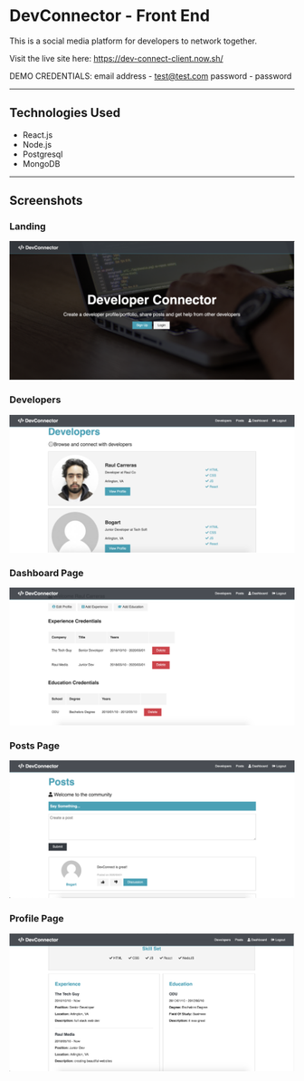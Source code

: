 # DevConnector - Front End
This is a social media platform for developers to network together.

Visit the live site here: https://dev-connect-client.now.sh/

DEMO CREDENTIALS:
email address - test@test.com
password - password

---

## Technologies Used
- React.js
- Node.js
- Postgresql
- MongoDB

---
## Screenshots

### Landing
![Landing Page](screenshots/Landing.png)

### Developers
![Developers Page](screenshots/Developers.png)

### Dashboard Page
![Dashboard Page](screenshots/Dashboard.png)

### Posts Page
![Posts Page](screenshots/Posts.png)

### Profile Page
![Profile Page](screenshots/Profile.png)

